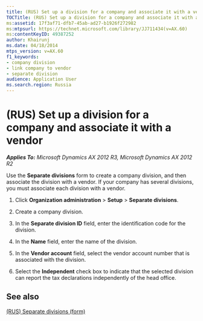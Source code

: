 ```yaml
---
title: (RUS) Set up a division for a company and associate it with a vendor
TOCTitle: (RUS) Set up a division for a company and associate it with a vendor
ms:assetid: 17f3af71-dfb7-45ab-ad27-b1926f272982
ms:mtpsurl: https://technet.microsoft.com/library/JJ711434(v=AX.60)
ms:contentKeyID: 49387252
author: Khairunj
ms.date: 04/18/2014
mtps_version: v=AX.60
f1_keywords:
- company division
- link company to vendor
- separate division
audience: Application User
ms.search.region: Russia
---
```


# (RUS) Set up a division for a company and associate it with a vendor 


_**Applies To:** Microsoft Dynamics AX 2012 R3, Microsoft Dynamics AX 2012 R2_

Use the **Separate divisions** form to create a company division, and then associate the division with a vendor. If your company has several divisions, you must associate each division with a vendor.

1.  Click **Organization administration** \> **Setup** \> **Separate divisions**.

2.  Create a company division.

3.  In the **Separate division ID** field, enter the identification code for the division.

4.  In the **Name** field, enter the name of the division.

5.  In the **Vendor account** field, select the vendor account number that is associated with the division.

6.  Select the **Independent** check box to indicate that the selected division can report the tax declarations independently of the head office.

## See also

[(RUS) Separate divisions (form)](https://technet.microsoft.com/library/jj711726\(v=ax.60\))

  


